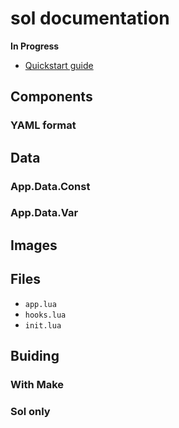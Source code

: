 
# sol documentation

__**In Progress**__

 - [Quickstart guide](quickstart.html)

## Components

### YAML format

## Data

### App.Data.Const

### App.Data.Var

## Images

## Files

 - `app.lua`
 - `hooks.lua`
 - `init.lua`

## Buiding

### With Make

### Sol only
